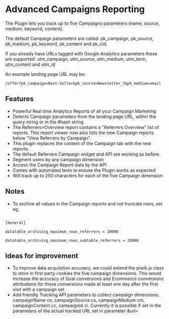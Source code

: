 # Advanced Campaigns Reporting
The Plugin lets you track up to five Campaigns parameters (name, source, medium, keyword, content).

The default Campaign parameters are called: pk_campaign, pk_source, pk_medium, pk_keyword, pk_content and pk_cid.

If you already have URLs tagged with Google Analytics parameters these are supported: utm_campaign, utm_source, utm_medium, utm_term, utm_content and utm_id

An example landing page URL may be:
```
/offer?pk_campaign=Best-Seller&pk_source=Newsletter_7&pk_medium=email
```

## Features
 * Powerful Real time Analytics Reports of all your Campaign Marketing
 * Detects Campaign parameters from the landing page URL, within the query string or in the #hash string
 * The Referrers>Overview report contains a "Referrers Overview" list of reports.
   This report viewer now also lists the new Campaign reports below "View Referrers by Campaign".
 * This plugin replaces the content of the Campaign tab with the new reports.
 * The default Referrers Campaign widget and API are working as before.
 * Segment users by any campaign dimension
 * Access the Campaign Report data by the API
 * Comes with automated tests to ensure the Plugin works as expected
 * Will track up to 250 characters for each of the five Campaign dimension

## Notes
 * To archive all values in the Campaign reports and not truncate rows, set eg.
```

[General]

datatable_archiving_maximum_rows_referrers = 10000

datatable_archiving_maximum_rows_subtable_referrers = 10000

```

## Ideas for improvement
 * To improve data acquisition accuracy, we could extend the piwik.js class to store in first party cookies
 the five campaign dimensions. This would increase the accuracy of Goal conversions and Ecommerce conversions attributions
 for these conversions made at least one day after the first visit with a campaign set.
 * Add friendly Tracking API parameters to collect campaign dimensions.
 campaignName cn, campaignSource cs, campaignMedium cm, campaignContent cc, campaignId ci.
 Currently it is possible if set in the parameters of the actual tracked URL set in parameter &url=
